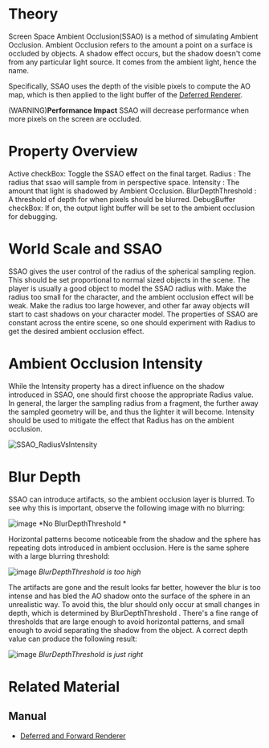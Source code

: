 
 # Theory
Screen Space Ambient Occlusion(SSAO) is a method of simulating Ambient Occlusion.  Ambient Occlusion refers to the amount a point on a surface is occluded by objects.  A shadow effect occurs, but the shadow doesn't come from any particular light source.  It comes from the ambient light, hence the name.

Specifically, SSAO uses the depth of the visible pixels to compute the AO map, which is then applied to the light buffer of the [Deferred Renderer](https://github.com/zeroengineteam/ZeroDocs/blob/master/zero_editor_documentation/zeromanual/graphics/renderer/deferred_renderer.markdown).

(WARNING)**Performance Impact** SSAO will decrease performance when more pixels on the screen are occluded.

 # Property Overview
Active checkBox: Toggle the SSAO effect on the final target.
Radius : The radius that ssao will sample from in perspective space.
Intensity : The amount that light is shadowed by Ambient Occlusion.
BlurDepthThreshold : A threshold of depth for when pixels should be blurred.
DebugBuffer checkBox: If on, the output light buffer will be set to the ambient occlusion for debugging.

 # World Scale and SSAO
SSAO gives the user control of the radius of the spherical sampling region.  This should be set proportional to normal sized objects in the scene.  The player is usually a good object to model the SSAO radius with.  Make the radius too small for the character, and the ambient occlusion effect will be weak.  Make the radius too large however, and other far away objects will start to cast shadows on your character model.  The properties of SSAO are constant across the entire scene, so one should experiment with Radius  to get the desired ambient occlusion effect.

 # Ambient Occlusion Intensity
While the Intensity  property has a direct influence on the shadow introduced in SSAO, one should first choose the appropriate Radius  value.  In general, the larger the sampling radius from a fragment, the further away the sampled geometry will be, and thus the lighter it will become.  Intensity  should be used to mitigate the effect that Radius  has on the ambient occlusion.



![SSAO_RadiusVsIntensity](https://media.githubusercontent.com/media/zeroengineteam/ZeroFiles/master/doc_files/48206.gif)


 # Blur Depth
SSAO can introduce artifacts, so the ambient occlusion layer is blurred.  To see why this is important, observe the following image with no blurring:



![image](https://media.githubusercontent.com/media/zeroengineteam/ZeroFiles/master/doc_files/28587.png) *No BlurDepthThreshold *


Horizontal patterns become noticeable from the shadow and the sphere has repeating dots introduced in ambient occlusion.  Here is the same sphere with a large blurring threshold:



![image](https://media.githubusercontent.com/media/zeroengineteam/ZeroFiles/master/doc_files/28585.png) *BlurDepthThreshold  is too high*


The artifacts are gone and the result looks far better, however the blur is too intense and has bled the AO shadow onto the surface of the sphere in an unrealistic way.  To avoid this, the blur should only occur at small changes in depth, which is determined by BlurDepthThreshold .  There's a fine range of thresholds that are large enough to avoid horizontal patterns, and small enough to avoid separating the shadow from the object.  A correct depth value can produce the following result:



![image](https://media.githubusercontent.com/media/zeroengineteam/ZeroFiles/master/doc_files/28583.png) *BlurDepthThreshold  is just right*


 # Related Material
 ## Manual
- [Deferred and Forward Renderer](https://github.com/zeroengineteam/ZeroDocs/blob/master/zero_editor_documentation/zeromanual/graphics/renderer/deferred_renderer.markdown) 

 
